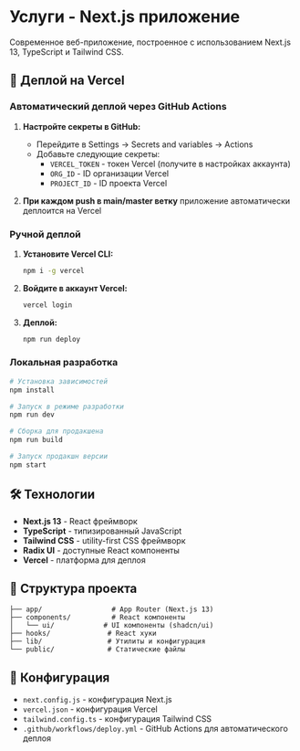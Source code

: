 # Услуги - Next.js приложение

Современное веб-приложение, построенное с использованием Next.js 13, TypeScript и Tailwind CSS.

## 🚀 Деплой на Vercel

### Автоматический деплой через GitHub Actions

1. **Настройте секреты в GitHub:**
   - Перейдите в Settings → Secrets and variables → Actions
   - Добавьте следующие секреты:
     - `VERCEL_TOKEN` - токен Vercel (получите в настройках аккаунта)
     - `ORG_ID` - ID организации Vercel
     - `PROJECT_ID` - ID проекта Vercel

2. **При каждом push в main/master ветку** приложение автоматически деплоится на Vercel

### Ручной деплой

1. **Установите Vercel CLI:**
   ```bash
   npm i -g vercel
   ```

2. **Войдите в аккаунт Vercel:**
   ```bash
   vercel login
   ```

3. **Деплой:**
   ```bash
   npm run deploy
   ```

### Локальная разработка

```bash
# Установка зависимостей
npm install

# Запуск в режиме разработки
npm run dev

# Сборка для продакшена
npm run build

# Запуск продакшн версии
npm start
```

## 🛠 Технологии

- **Next.js 13** - React фреймворк
- **TypeScript** - типизированный JavaScript
- **Tailwind CSS** - utility-first CSS фреймворк
- **Radix UI** - доступные React компоненты
- **Vercel** - платформа для деплоя

## 📁 Структура проекта

```
├── app/                 # App Router (Next.js 13)
├── components/          # React компоненты
│   └── ui/            # UI компоненты (shadcn/ui)
├── hooks/              # React хуки
├── lib/                # Утилиты и конфигурация
└── public/             # Статические файлы
```

## 🔧 Конфигурация

- `next.config.js` - конфигурация Next.js
- `vercel.json` - конфигурация Vercel
- `tailwind.config.ts` - конфигурация Tailwind CSS
- `.github/workflows/deploy.yml` - GitHub Actions для автоматического деплоя 